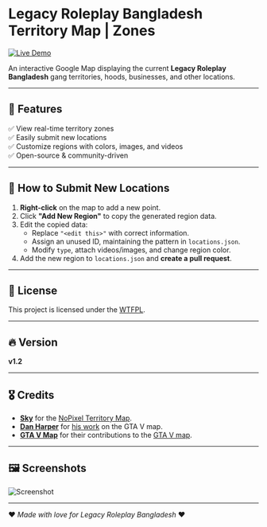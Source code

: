 # Legacy Roleplay Bangladesh Territory Map | Zones

[![Live Demo](https://img.shields.io/badge/Live-Demo-blue?style=for-the-badge)](https://faisalhasan7.github.io/legacyrpbdGangMap/)

An interactive Google Map displaying the current **Legacy Roleplay Bangladesh** gang territories, hoods, businesses, and other locations.

---

## 🚀 Features
✅ View real-time territory zones <br>
✅ Easily submit new locations <br>
✅ Customize regions with colors, images, and videos <br>
✅ Open-source & community-driven

---

## 📍 How to Submit New Locations
1. **Right-click** on the map to add a new point.
2. Click **"Add New Region"** to copy the generated region data.
3. Edit the copied data:
   - Replace `"<edit this>"` with correct information.
   - Assign an unused ID, maintaining the pattern in `locations.json`.
   - Modify `type`, attach videos/images, and change region color.
4. Add the new region to `locations.json` and **create a pull request**.

---

## 📜 License
This project is licensed under the [WTFPL](https://github.com/skyrossm/np-gangmap/blob/master/LICENSE).

---

## 🔥 Version
**v1.2**

---

## 🎖️ Credits
- **[Sky](https://github.com/skyrossm)** for the [NoPixel Territory Map](http://github.com/skyrossm/np-gangmap).
- **[Dan Harper](https://github.com/danharper/)** for [his work](https://github.com/danharper/GTAV) on the GTA V map.
- **[GTA V Map](https://github.com/gta5-map)** for their contributions to the [GTA V map](https://github.com/gta5-map/gta5-map.github.io).

---

## 🖼️ Screenshots
![Screenshot](https://i.postimg.cc/nL31f5P8/chrome-9-LAh-U8-TNDE.jpg)

---

❤️ *Made with love for Legacy Roleplay Bangladesh* ❤️
